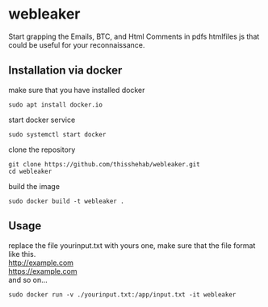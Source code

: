 # webleaker
Start grapping the Emails, BTC, and Html Comments in pdfs htmlfiles js that could be useful for your reconnaissance.

## Installation via docker
make sure that you have installed docker

```console
sudo apt install docker.io
```

start docker service 
```console
sudo systemctl start docker
```
clone the repository

```console
git clone https://github.com/thisshehab/webleaker.git
cd webleaker
```
build the image 
```console
sudo docker build -t webleaker .
```
## Usage
replace the file yourinput.txt with yours one, make sure that the file format like this.
<br>
http://example.com <br>
https://example.com <br>
and so on...

```console
sudo docker run -v ./yourinput.txt:/app/input.txt -it webleaker
```
